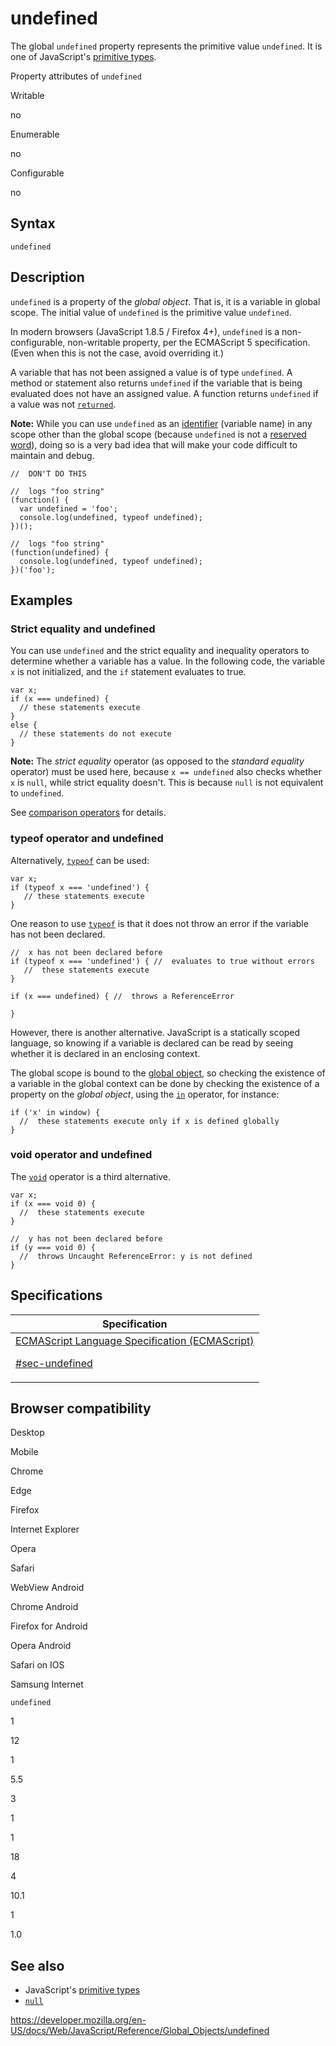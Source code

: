 # undefined

The global `undefined` property represents the primitive value `undefined`. It is one of JavaScript's [primitive types](https://developer.mozilla.org/en-US/docs/Glossary/Primitive).

Property attributes of `undefined`

Writable

no

Enumerable

no

Configurable

no

## Syntax

    undefined

## Description

`undefined` is a property of the _global object_. That is, it is a variable in global scope. The initial value of `undefined` is the primitive value `undefined`.

In modern browsers (JavaScript 1.8.5 / Firefox 4+), `undefined` is a non-configurable, non-writable property, per the ECMAScript 5 specification. (Even when this is not the case, avoid overriding it.)

A variable that has not been assigned a value is of type `undefined`. A method or statement also returns `undefined` if the variable that is being evaluated does not have an assigned value. A function returns `undefined` if a value was not [`returned`](../statements/return).

**Note:** While you can use `undefined` as an [identifier](https://developer.mozilla.org/en-US/docs/Glossary/Identifier) (variable name) in any scope other than the global scope (because `undefined` is not a [reserved word](../lexical_grammar#keywords)), doing so is a very bad idea that will make your code difficult to maintain and debug.

    //  DON'T DO THIS

    //  logs "foo string"
    (function() {
      var undefined = 'foo';
      console.log(undefined, typeof undefined);
    })();

    //  logs "foo string"
    (function(undefined) {
      console.log(undefined, typeof undefined);
    })('foo');

## Examples

### Strict equality and undefined

You can use `undefined` and the strict equality and inequality operators to determine whether a variable has a value. In the following code, the variable `x` is not initialized, and the `if` statement evaluates to true.

    var x;
    if (x === undefined) {
      // these statements execute
    }
    else {
      // these statements do not execute
    }

**Note:** The _strict equality_ operator (as opposed to the _standard equality_ operator) must be used here, because `x == undefined` also checks whether `x` is `null`, while strict equality doesn't. This is because `null` is not equivalent to `undefined`.

See [comparison operators](https://developer.mozilla.org/en-US/docs/Web/JavaScript/Reference/Operators) for details.

### typeof operator and undefined

Alternatively, [`typeof`](../operators/typeof) can be used:

    var x;
    if (typeof x === 'undefined') {
       // these statements execute
    }

One reason to use [`typeof`](../operators/typeof) is that it does not throw an error if the variable has not been declared.

    //  x has not been declared before
    if (typeof x === 'undefined') { //  evaluates to true without errors
       //  these statements execute
    }

    if (x === undefined) { //  throws a ReferenceError

    }

However, there is another alternative. JavaScript is a statically scoped language, so knowing if a variable is declared can be read by seeing whether it is declared in an enclosing context.

The global scope is bound to the [global object](globalthis), so checking the existence of a variable in the global context can be done by checking the existence of a property on the _global object_, using the [`in`](../operators/in) operator, for instance:

    if ('x' in window) {
      //  these statements execute only if x is defined globally
    }

### void operator and undefined

The [`void`](../operators/void) operator is a third alternative.

    var x;
    if (x === void 0) {
      //  these statements execute
    }

    //  y has not been declared before
    if (y === void 0) {
      //  throws Uncaught ReferenceError: y is not defined
    }

## Specifications

<table><thead><tr class="header"><th>Specification</th></tr></thead><tbody><tr class="odd"><td><a href="https://tc39.es/ecma262/#sec-undefined">ECMAScript Language Specification (ECMAScript) 
<br/>

<span class="small">#sec-undefined</span></a></td></tr></tbody></table>

## Browser compatibility

Desktop

Mobile

Chrome

Edge

Firefox

Internet Explorer

Opera

Safari

WebView Android

Chrome Android

Firefox for Android

Opera Android

Safari on IOS

Samsung Internet

`undefined`

1

12

1

5.5

3

1

1

18

4

10.1

1

1.0

## See also

-   JavaScript's [primitive types](https://developer.mozilla.org/en-US/docs/Glossary/Primitive)
-   [`null`](null)

<a href="https://developer.mozilla.org/en-US/docs/Web/JavaScript/Reference/Global_Objects/undefined" class="_attribution-link">https://developer.mozilla.org/en-US/docs/Web/JavaScript/Reference/Global_Objects/undefined</a>
